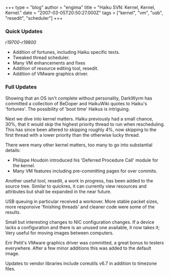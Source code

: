+++
type = "blog"
author = "engima"
title = "Haiku SVN: Kernel, Kernel, Kernel."
date = "2007-03-05T20:50:27.000Z"
tags = ["kernel", "vm", "usb", "resedit", "scheduler"]
+++

<h3>Quick Updates</h3>
<em>r19700-r19800</em>
<ul>
    <li>Addition of fortunes, including Haiku specific texts.</li>
    <li>Tweaked thread scheduler.</li>
    <li>Many VM enhancements and fixes</li>
    <li>Addition of resource editing tool, resedit.</li>
    <li>Addition of VMware graphics driver.</li>
</ul>

<!--more-->

<h3>Full Updates</h3>
Showing that an OS isn't complete without personality, DarkWyrm has committed a collection of BeDoper and HaikuWiki quotes to Haiku's 'fortunes'. The possibility of 'boot time' Haikus is intriguing.

Next we dive into kernel matters. Haiku previously had a small chance, 30%, that it would skip the highest priority thread to run when rescheduling. This has since been altered to skipping roughly 4%, now skipping to the first thread with a lower priority than the otherwise lucky thread.

There were many other kernel matters, too many to go into substantial details:
<ul>
    <li>Philippe Houdoin introduced his 'Deferred Procedure Call' module for the kernel.</li>
    <li>Many VM features including pre-committing pages for over commits.</li>
</ul>

Another useful tool, resedit, a work in progress, has been added to the source tree. Similar to quickres, it can currently view resources and attributes but shall be expanded in the near future.

USB queuing in particular received a workover. More stable packet sizes, more responsive 'finishing threads' and cleaner code were some of the results.

Small but interesting changes to NIC configuration changes. If a device lacks a configuration and there is an unused one available, it now takes it; Very useful for moving images between computers.

Erir Petit's VMware graphics driver was committed, a great bonus to testers everywhere. After a few minor additions this was added to the default image.

Updates to vendor libraries include coreutils v6.7 in addition to timezone files.
